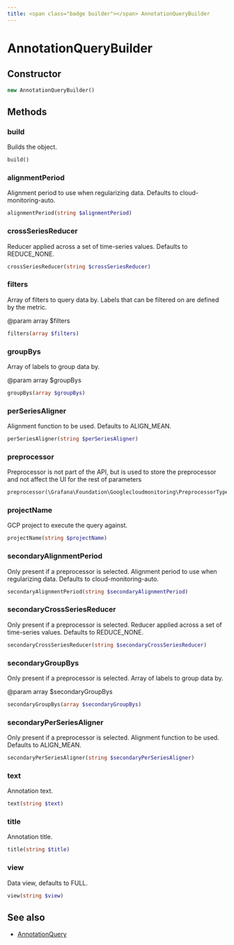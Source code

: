```yaml
---
title: <span class="badge builder"></span> AnnotationQueryBuilder
---
```

# <span class="badge builder"></span> AnnotationQueryBuilder

## Constructor

```php
new AnnotationQueryBuilder()
```
## Methods

### <span class="badge object-method"></span> build

Builds the object.

```php
build()
```

### <span class="badge object-method"></span> alignmentPeriod

Alignment period to use when regularizing data. Defaults to cloud-monitoring-auto.

```php
alignmentPeriod(string $alignmentPeriod)
```

### <span class="badge object-method"></span> crossSeriesReducer

Reducer applied across a set of time-series values. Defaults to REDUCE_NONE.

```php
crossSeriesReducer(string $crossSeriesReducer)
```

### <span class="badge object-method"></span> filters

Array of filters to query data by. Labels that can be filtered on are defined by the metric.

@param array<string> $filters

```php
filters(array $filters)
```

### <span class="badge object-method"></span> groupBys

Array of labels to group data by.

@param array<string> $groupBys

```php
groupBys(array $groupBys)
```

### <span class="badge object-method"></span> perSeriesAligner

Alignment function to be used. Defaults to ALIGN_MEAN.

```php
perSeriesAligner(string $perSeriesAligner)
```

### <span class="badge object-method"></span> preprocessor

Preprocessor is not part of the API, but is used to store the preprocessor and not affect the UI for the rest of parameters

```php
preprocessor(\Grafana\Foundation\Googlecloudmonitoring\PreprocessorType $preprocessor)
```

### <span class="badge object-method"></span> projectName

GCP project to execute the query against.

```php
projectName(string $projectName)
```

### <span class="badge object-method"></span> secondaryAlignmentPeriod

Only present if a preprocessor is selected. Alignment period to use when regularizing data. Defaults to cloud-monitoring-auto.

```php
secondaryAlignmentPeriod(string $secondaryAlignmentPeriod)
```

### <span class="badge object-method"></span> secondaryCrossSeriesReducer

Only present if a preprocessor is selected. Reducer applied across a set of time-series values. Defaults to REDUCE_NONE.

```php
secondaryCrossSeriesReducer(string $secondaryCrossSeriesReducer)
```

### <span class="badge object-method"></span> secondaryGroupBys

Only present if a preprocessor is selected. Array of labels to group data by.

@param array<string> $secondaryGroupBys

```php
secondaryGroupBys(array $secondaryGroupBys)
```

### <span class="badge object-method"></span> secondaryPerSeriesAligner

Only present if a preprocessor is selected. Alignment function to be used. Defaults to ALIGN_MEAN.

```php
secondaryPerSeriesAligner(string $secondaryPerSeriesAligner)
```

### <span class="badge object-method"></span> text

Annotation text.

```php
text(string $text)
```

### <span class="badge object-method"></span> title

Annotation title.

```php
title(string $title)
```

### <span class="badge object-method"></span> view

Data view, defaults to FULL.

```php
view(string $view)
```

## See also

 * <span class="badge object-type-class"></span> [AnnotationQuery](./object-AnnotationQuery.md)
